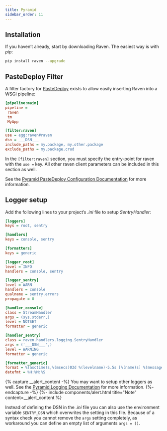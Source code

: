 ```yaml
---
title: Pyramid
sidebar_order: 11
---
```


## Installation

If you haven’t already, start by downloading Raven. The easiest way is with _pip_:

```bash
pip install raven --upgrade
```

## PasteDeploy Filter

A filter factory for [PasteDeploy](https://pastedeploy.readthedocs.io/en/latest/) exists to allow easily inserting Raven into a WSGI pipeline:

```ini
[pipeline:main]
pipeline =
 raven
 tm
 MyApp

[filter:raven]
use = egg:raven#raven
dsn = ___DSN___
include_paths = my.package, my.other.package
exclude_paths = my.package.crud
```

In the `[filter:raven]` section, you must specify the entry-point for raven with the `use =` key. All other raven client parameters can be included in this section as well.

See the [Pyramid PasteDeploy Configuration Documentation](http://docs.pylonsproject.org/projects/pyramid/en/latest/narr/paste.html) for more information.

## Logger setup

Add the following lines to your project’s _.ini_ file to setup _SentryHandler_:

```ini
[loggers]
keys = root, sentry

[handlers]
keys = console, sentry

[formatters]
keys = generic

[logger_root]
level = INFO
handlers = console, sentry

[logger_sentry]
level = WARN
handlers = console
qualname = sentry.errors
propagate = 0

[handler_console]
class = StreamHandler
args = (sys.stderr,)
level = NOTSET
formatter = generic

[handler_sentry]
class = raven.handlers.logging.SentryHandler
args = ('___DSN___',)
level = WARNING
formatter = generic

[formatter_generic]
format = %(asctime)s,%(msecs)03d %(levelname)-5.5s [%(name)s] %(message)s
datefmt = %H:%M:%S
```

{% capture __alert_content -%}
You may want to setup other loggers as well. See the [Pyramid Logging Documentation](http://docs.pylonsproject.org/projects/pyramid/en/latest/narr/logging.html) for more information.
{%- endcapture -%}
{%- include components/alert.html
  title="Note"
  content=__alert_content
%}

Instead of defining the DSN in the _.ini_ file you can also use the environment variable `SENTRY_DSN` which overwrites the setting in this file. Because of a syntax check you cannot remove the `args` setting completely, as workaround you can define an empty list of arguments `args = ()`.
